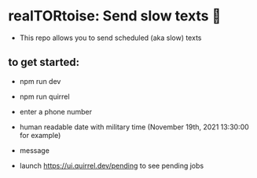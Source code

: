 # realTORtoise: Send slow texts 🐢

- This repo allows you to send scheduled (aka slow) texts

## to get started:
- npm run dev
- npm run quirrel
- enter a phone number
- human readable date with military time (November 19th, 2021 13:30:00 for example)
- message

- launch https://ui.quirrel.dev/pending to see pending jobs 
